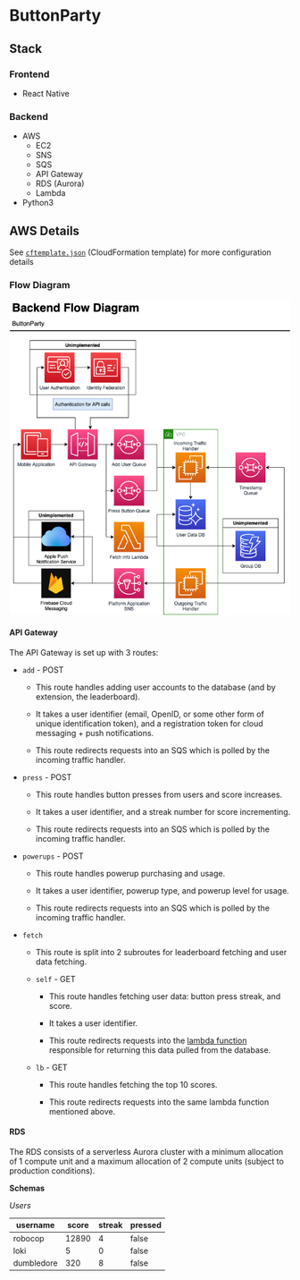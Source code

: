 # ButtonParty

## Stack
### Frontend
 - React Native
### Backend
 - AWS
   - EC2
   - SNS
   - SQS
   - API Gateway
   - RDS (Aurora)
   - Lambda
 - Python3

## AWS Details
See [`cftemplate.json`](https://github.com/bnidevs/ButtonParty/blob/main/cftemplate.json) (CloudFormation template) for more configuration details

### Flow Diagram
![](https://github.com/bnidevs/ButtonParty/blob/documentation/docs/backend-flowchart.png?raw=true)

#### API Gateway
The API Gateway is set up with 3 routes:
 - `add` - POST

   - This route handles adding user accounts to the database (and by extension, the leaderboard).

   - It takes a user identifier (email, OpenID, or some other form of unique identification token), and a registration token for cloud messaging + push notifications.

   - This route redirects requests into an SQS which is polled by the incoming traffic handler.

 - `press` - POST

   - This route handles button presses from users and score increases.

   - It takes a user identifier, and a streak number for score incrementing.

   - This route redirects requests into an SQS which is polled by the incoming traffic handler.

 - `powerups` - POST

   - This route handles powerup purchasing and usage.

   - It takes a user identifier, powerup type, and powerup level for usage.

   - This route redirects requests into an SQS which is polled by the incoming traffic handler.

 - `fetch`

   - This route is split into 2 subroutes for leaderboard fetching and user data fetching.

   - `self` - GET
   
     - This route handles fetching user data: button press streak, and score.

     - It takes a user identifier.
   
     - This route redirects requests into the [lambda function](https://github.com/bnidevs/ButtonParty/blob/documentation/backend/fetch/lambda_handler.py) responsible for returning this data pulled from the database.
   
   - `lb` - GET

     - This route handles fetching the top 10 scores.
   
     - This route redirects requests into the same lambda function mentioned above.

#### RDS
The RDS consists of a serverless Aurora cluster with a minimum allocation of 1 compute unit and a maximum allocation of 2 compute units (subject to production conditions).

**Schemas**

*Users*

| username | score | streak | pressed |
|----------|-------|--------|---------|
| robocop  | 12890 | 4      | false   |
| loki     | 5     | 0      | false   |
| dumbledore | 320 | 8      | false   |

